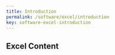 ```yaml
---
title: Introduction
permalink: /software/excel/introduction
key: software-excel-introduction
---
```


## Excel Content